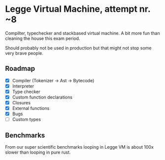 # Legge Virtual Machine, attempt nr. ~8
Compilter, typechecker and stackbased virtual machine.
A bit more fun than cleaning the house this exam period.

Should probably not be used in production but that might not stop some very brave people.

## Roadmap
- [x] Compiler (Tokenizer -> Ast -> Bytecode)
- [x] Interpreter
- [x] Type checker
- [x] Custom function declarations
- [x] Closures
- [x] External functions
- [x] Bugs
- [ ] Custom types

## Benchmarks 

From our super scientific benchmarks looping in Legge VM is about 100x slower than looping in pure rust.